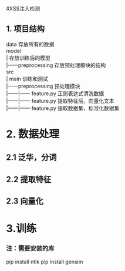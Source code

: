 #XSS注入检测
## 1. 项目结构
data 存放所有的数据  
model  
| 存放训练后的模型  
|——preprocessing 存放预处理模块的结构  
src  
| main 训练和测试  
|——preprocessing 预处理模块  
|——|—— feature.py 正则表达式清洗数据  
|——|—— feature.py 提取特征后，向量化文本  
|——|—— feature.py 提取数据集，标准化数据集  
# 2. 数据处理  
## 2.1 泛华，分词
## 2.2 提取特征
## 2.3 向量化
# 3.训练

### 注：需要安装的库
pip install ntlk
pip install gensim